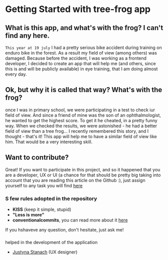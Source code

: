 # Getting Started with tree-frog app

## What is this app, and what's with the frog? I can't find any here.
`This year at 19 july` I had a pretty serious bike accident during training on enduro bike in the forest.
As a result my field of view (among others) was damaged. Because before the accident,
I was working as a frontend developer, I decided to create an app that will help me (and others, since this is and will be publicly available)
in eye training, that I am doing almost every day.

## Ok, but why it is called that way? What's with the frog?

once I was in primary school, we were participating in a test to check iur field of view. 
And since a friend of mine was the son of an ophthalmologist, he wanted to get the highest score. To get it he cheated,
in a pretty funny way. When we checked the results, we were astonished - he had a better field of view than a tree frog...
I recently remembered this story, and I thought - that's it! This app will help me to have a similar field of view like him.
That would be a very interesting skill.

## Want to contribute?

Great! If you want to participate in this project, and so it happened that you are a developer, UX or UI (a chance for that
should be pretty big taking into account that you are reading this article on the Github :), just assign yourself to any task you will find
[here](https://github.com/mateuszkornecki/tree-frog/issues)

### S few rules adopted in the repository
- **KISS** (keep it simple, stupid)
 - **"Less is more"**
- **conventionalcommits**, you can read more about it [here](https://www.conventionalcommits.org)

If you hshaveve any question, don't hesitate, just ask me! 

### 
helped in the development of the application
- [Justyna Stanach](https://pl.linkedin.com/in/justyna-stanach-45428814b) (UX designer)
